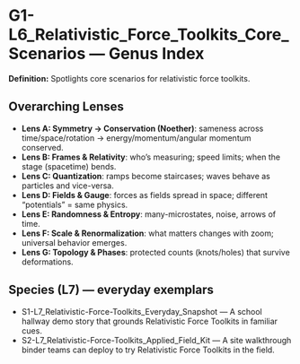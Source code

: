 # G1-L6_Relativistic_Force_Toolkits_Core_Scenarios — Genus Index
**Definition:** Spotlights core scenarios for relativistic force toolkits.

## Overarching Lenses

- **Lens A: Symmetry -> Conservation (Noether)**: sameness across time/space/rotation → energy/momentum/angular momentum conserved.
- **Lens B: Frames & Relativity**: who’s measuring; speed limits; when the stage (spacetime) bends.
- **Lens C: Quantization**: ramps become staircases; waves behave as particles and vice-versa.
- **Lens D: Fields & Gauge**: forces as fields spread in space; different “potentials” = same physics.
- **Lens E: Randomness & Entropy**: many-microstates, noise, arrows of time.
- **Lens F: Scale & Renormalization**: what matters changes with zoom; universal behavior emerges.
- **Lens G: Topology & Phases**: protected counts (knots/holes) that survive deformations.

## Species (L7) — everyday exemplars
- S1-L7_Relativistic-Force-Toolkits_Everyday_Snapshot — A school hallway demo story that grounds Relativistic Force Toolkits in familiar cues.
- S2-L7_Relativistic-Force-Toolkits_Applied_Field_Kit — A site walkthrough binder teams can deploy to try Relativistic Force Toolkits in the field.
